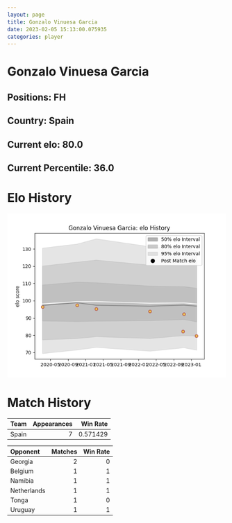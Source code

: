 ```yaml
---  
layout: page  
title: Gonzalo Vinuesa Garcia  
date: 2023-02-05 15:13:00.075935  
categories: player  
---
```

# Gonzalo Vinuesa Garcia

## Positions: FH

## Country: Spain

## Current elo: 80.0

## Current Percentile: 36.0

# Elo History


![elo history](history_GonzaloVinuesaGarcia.png)
# Match History


| Team   |   Appearances |   Win Rate |
|:-------|--------------:|-----------:|
| Spain  |             7 |   0.571429 |

| Opponent    |   Matches |   Win Rate |
|:------------|----------:|-----------:|
| Georgia     |         2 |          0 |
| Belgium     |         1 |          1 |
| Namibia     |         1 |          1 |
| Netherlands |         1 |          1 |
| Tonga       |         1 |          0 |
| Uruguay     |         1 |          1 |